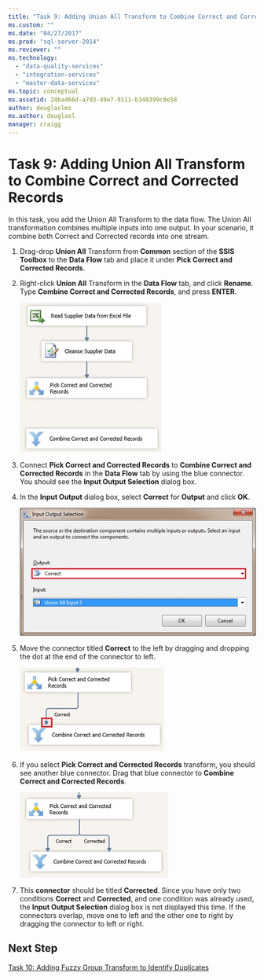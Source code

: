 ```yaml
---
title: "Task 9: Adding Union All Transform to Combine Correct and Corrected Records | Microsoft Docs"
ms.custom: ""
ms.date: "04/27/2017"
ms.prod: "sql-server-2014"
ms.reviewer: ""
ms.technology: 
  - "data-quality-services"
  - "integration-services"
  - "master-data-services"
ms.topic: conceptual
ms.assetid: 24ba466d-a7d3-49e7-9111-b348399c9e58
author: douglaslms
ms.author: douglasl
manager: craigg
---
```

# Task 9: Adding Union All Transform to Combine Correct and Corrected Records
  In this task, you add the Union All Transform to the data flow. The Union All transformation combines multiple inputs into one output. In your scenario, it combine both Correct and Corrected records into one stream.  
  
1.  Drag-drop **Union All** Transform from **Common** section of the **SSIS Toolbox** to the **Data Flow** tab and place it under **Pick Correct and Corrected Records**.  
  
2.  Right-click **Union All** Transform in the **Data Flow** tab, and click **Rename**. Type **Combine Correct and Corrected Records**, and press **ENTER**.  
  
     ![Combine Correct and Corrected Reocrds](../../2014/tutorials/media/et-addinguattocombinecacrecords-01.jpg "Combine Correct and Corrected Reocrds")  
  
3.  Connect **Pick Correct and Corrected Records** to **Combine Correct and Corrected Records** in the **Data Flow** tab by using the blue connector. You should see the **Input Output Selection** dialog box.  
  
4.  In the **Input Output** dialog box, select **Correct** for **Output** and click **OK**.  
  
     ![Input Output Selection Dialog Box](../../2014/tutorials/media/et-addinguattocombinecacrecords-02.jpg "Input Output Selection Dialog Box")  
  
5.  Move the connector titled **Correct** to the left by dragging and dropping the dot at the end of the connector to left.  
  
     ![Connect Correct to Combine Correct and Corrected](../../2014/tutorials/media/et-addinguattocombinecacrecords-03.jpg "Connect Correct to Combine Correct and Corrected")  
  
6.  If you select **Pick Correct and Corrected Records** transform, you should see another blue connector. Drag that blue connector to **Combine Correct and Corrected Records**.  
  
     ![Connect Corrected to Combine Correct and Corrected](../../2014/tutorials/media/et-addinguattocombinecacrecords-04.jpg "Connect Corrected to Combine Correct and Corrected")  
  
7.  This **connector** should be titled **Corrected**. Since you have only two conditions **Correct** and **Corrected**, and one condition was already used, the **Input Output Selection** dialog box is not displayed this time. If the connectors overlap, move one to left and the other one to right by dragging the connector to left or right.  
  
## Next Step  
 [Task 10: Adding Fuzzy Group Transform to Identify Duplicates](../../2014/tutorials/task-10-adding-fuzzy-group-transform-to-identify-duplicates.md)  
  
  
